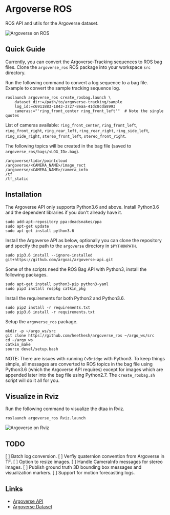 # Argoverse ROS
ROS API and utils for the Argoverse dataset.

![Argoverse on ROS](https://raw.githubusercontent.com/heethesh/argoverse_ros/master/images/argoverse-pcl.jpg "Argoverse on ROS")

## Quick Guide
Currently, you can convert the Argoverse-Tracking sequences to ROS bag files. Clone the `argoverse_ros` ROS package into your workspace `src` directory.

Run the following command to convert a log sequence to a bag file. Example to convert the sample tracking sequence log.

```
roslaunch argoverse_ros create_rosbag.launch \
    dataset_dir:=/path/to/argoverse-tracking/sample
    log_id:=c6911883-1843-3727-8eaa-41dc8cda8993
    cameras:="'ring_front_center ring_front_left'"  # Note the single quotes
```

List of cameras available: `ring_front_center`, `ring_front_left`, `ring_front_right`, `ring_rear_left`, `ring_rear_right`, `ring_side_left`, `ring_side_right`, `stereo_front_left`, `stereo_front_right`.

The following topics will be created in the bag file (saved to `argoverse_ros/bags/<LOG_ID>.bag`).

```
/argoverse/lidar/pointcloud
/argoverse/<CAMERA_NAME>/image_rect
/argoverse/<CAMERA_NAME>/camera_info
/tf
/tf_static
```

## Installation
The Argoverse API only supports Python3.6 and above. Install Python3.6 and the dependent libraries if you don't already have it.

```
sudo add-apt-repository ppa:deadsnakes/ppa
sudo apt-get update
sudo apt-get install python3.6
```

Install the Argoverse API as below, optionally you can clone the repository and specify the path to the `argoverse` directory in `$PYTHONPATH`.

```
sudo pip3.6 install --ignore-installed git+https://github.com/argoai/argoverse-api.git
```

Some of the scripts need the ROS Bag API with Python3, install the following packages.

```
sudo apt-get install python3-pip python3-yaml
sudo pip3 install rospkg catkin_pkg
```

Install the requirements for both Python2 and Python3.6.

```
sudo pip2 install -r requirements.txt
sudo pip3.6 install -r requirements.txt
```

Setup the `argoverse_ros` package.

```
mkdir -p ~/argo_ws/src
git clone https://github.com/heethesh/argoverse_ros ~/argo_ws/src
cd ~/argo_ws
catkin_make
source devel/setup.bash
```

NOTE: There are issues with running `CvBridge` with Python3. To keep things simple, all messages are converted to ROS topics in the bag file using Python3.6 (which the Argoverse API requires) except for images which are appended later into the bag file using Python2.7. The `create_rosbag.sh` script will do it all for you.

## Visualize in Rviz
Run the following command to visualize the dtaa in Rviz.

```
roslaunch argoverse_ros Rviz.launch
```

![Argoverse on Rviz](https://raw.githubusercontent.com/heethesh/argoverse_ros/master/images/argoverse-rviz-1.jpg "Argoverse on Rviz")

## TODO
[ ] Batch log conversion.
[ ] Verfiy quaternion convention from Argoverse in TF.
[ ] Option to resize images.
[ ] Handle CameraInfo messages for stereo images.
[ ] Publish ground truth 3D bounding box messages and visualization markers.
[ ] Support for motion forecasting logs.

## Links
- [Argoverse API](https://github.com/argoai/argoverse-api)
- [Argoverse Dataset](https://www.argoverse.org/)